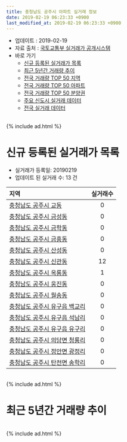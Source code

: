 ```yaml
---
title: 충청남도 공주시 아파트 실거래 정보
date: 2019-02-19 06:23:33 +0900
last_modified_at: 2019-02-19 06:23:33 +0900
---
```


* 업데이트 : 2019-02-19
* 자료 출처 : [국토교통부 실거래가 공개시스템](http://rt.molit.go.kr)
* 바로 가기
    * [신규 등록된 실거래가 목록](#신규-등록된-실거래가-목록)
    * [최근 5년간 거래량 추이](#최근-5년간-거래량-추이)
    * [전국 거래량 TOP 50 지역](https://ayogom.github.io/apt-trade-info/최근-3개월-전국에서-가장-거래가-많이-발생한-지역)
    * [전국 거래량 TOP 50 아파트](https://ayogom.github.io/apt-trade-info/최근-3개월-전국에서-가장-거래가-많이-발생한-아파트)
    * [전국 거래량 TOP 50 분양권](https://ayogom.github.io/apt-trade-info/최근-3개월-전국에서-가장-거래가-많이-발생한-분양권)
    * [주요 신도시 실거래 데이터](https://ayogom.github.io/apt-trade-info/주요-신도시)
    * [전국 실거래 데이터](https://ayogom.github.io/apt-trade-info/전국)

<br>
{% include ad.html %}
<br>

# 신규 등록된 실거래가 목록
* 실거래가 등록일: 20190219
* 업데이트 된 실거래 수: 13 건


|지역|실거래수|
|:---|:---:|
|[충청남도 공주시 교동](https://ayogom.github.io/apt-trade-info/충청남도-공주시-교동)|0|
|[충청남도 공주시 금성동](https://ayogom.github.io/apt-trade-info/충청남도-공주시-금성동)|0|
|[충청남도 공주시 금학동](https://ayogom.github.io/apt-trade-info/충청남도-공주시-금학동)|0|
|[충청남도 공주시 금흥동](https://ayogom.github.io/apt-trade-info/충청남도-공주시-금흥동)|0|
|[충청남도 공주시 산성동](https://ayogom.github.io/apt-trade-info/충청남도-공주시-산성동)|0|
|[충청남도 공주시 신관동](https://ayogom.github.io/apt-trade-info/충청남도-공주시-신관동)|12|
|[충청남도 공주시 옥룡동](https://ayogom.github.io/apt-trade-info/충청남도-공주시-옥룡동)|1|
|[충청남도 공주시 웅진동](https://ayogom.github.io/apt-trade-info/충청남도-공주시-웅진동)|0|
|[충청남도 공주시 월송동](https://ayogom.github.io/apt-trade-info/충청남도-공주시-월송동)|0|
|[충청남도 공주시 유구읍 백교리](https://ayogom.github.io/apt-trade-info/충청남도-공주시-유구읍-백교리)|0|
|[충청남도 공주시 유구읍 석남리](https://ayogom.github.io/apt-trade-info/충청남도-공주시-유구읍-석남리)|0|
|[충청남도 공주시 유구읍 유구리](https://ayogom.github.io/apt-trade-info/충청남도-공주시-유구읍-유구리)|0|
|[충청남도 공주시 의당면 청룡리](https://ayogom.github.io/apt-trade-info/충청남도-공주시-의당면-청룡리)|0|
|[충청남도 공주시 정안면 광정리](https://ayogom.github.io/apt-trade-info/충청남도-공주시-정안면-광정리)|0|
|[충청남도 공주시 탄천면 송학리](https://ayogom.github.io/apt-trade-info/충청남도-공주시-탄천면-송학리)|0|


<br>
{% include ad.html %}
<br>

# 최근 5년간 거래량 추이


<div style="width:100%;">
    <canvas id="deal_progress" height="200"></canvas>
</div>

<script>
new Chart(document.getElementById("deal_progress"), {
    type: 'line',
    data: {
        labels: ['201402','201403','201404','201405','201406','201407','201408','201409','201410','201411','201412','201501','201502','201503','201504','201505','201506','201507','201508','201509','201510','201511','201512','201601','201602','201603','201604','201605','201606','201607','201608','201609','201610','201611','201612','201701','201702','201703','201704','201705','201706','201707','201708','201709','201710','201711','201712','201801','201802','201803','201804','201805','201806','201807','201808','201809','201810','201811','201812','201901','201902'],
        datasets: [{
            label: '매매',
            pointRadius: 1,
            data: [77, 99, 83, 74, 93, 81, 69, 78, 68, 58, 48, 80, 37, 83, 78, 51, 65, 60, 75, 66, 66, 78, 68, 49, 40, 67, 42, 56, 60, 70, 76, 75, 87, 65, 60, 54, 77, 73, 69, 69, 70, 55, 51, 55, 46, 60, 52, 67, 58, 71, 64, 72, 67, 58, 65, 50, 75, 40, 43, 48, 11],
            borderColor: "rgba(255, 201, 14, 1)",
            backgroundColor: "rgba(255, 201, 14, 0.5)",
            fill: false,
            lineTension: 0
        },{
            label: '전월세',
            pointRadius: 1,
            data: [45, 55, 52, 49, 50, 44, 52, 61, 58, 52, 66, 70, 59, 59, 46, 53, 47, 36, 45, 31, 91, 45, 51, 47, 52, 57, 37, 41, 35, 35, 36, 37, 43, 30, 37, 29, 49, 64, 53, 53, 44, 48, 55, 42, 43, 52, 51, 58, 55, 48, 37, 50, 49, 58, 37, 44, 47, 91, 118, 84, 18],
            borderColor: "rgba(0, 141, 185, 1)",
            backgroundColor: "rgba(0, 141, 185, 0.5)",
            fill: false,
            lineTension: 0
        }
        ]
    },
    options: {
        responsive: true,
        title: {
            display: false
        },
        tooltips: {
            mode: 'index',
            intersect: false
        },
        hover: {
            mode: 'nearest',
            intersect: true
        },
        scales: {
            xAxes: [{
                display: true,
                scaleLabel: {
                    display: true,
                    labelString: '년/월'
                }
            }],
            yAxes: [{
                display: true,
                ticks: {
                    suggestedMin: 0,
                },
                scaleLabel: {
                    display: true,
                    labelString: '실거래 수'
                }
            }]
        }
    }
});

</script>


<br>
{% include ad.html %}
<br>


